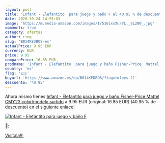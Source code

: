 ```yaml
---
layout: post
title: 'Infant - Elefantito  para juego y baño F al 40.95 % de descuento'
date: 2020-10-24 14:55:03
image: 'https://m.media-amazon.com/images/I/510ixxXurYL._SL200_.jpg'
comments: true
category: ofertas
author: ring
slug: 'B014KEDBOS-es'
actualPrice: 9.95 EUR
currency: EUR
price: 9.95
comparePrice: 16.85 EUR
prodname: 'Infant - Elefantito  para juego y baño Fisher-Price  Mattel CMY23    color/modelo surtido'
country: 'es'
flag: '🇪🇸'
buyurl: 'https://www.amazon.es/dp/B014KEDBOS/?tag=tolees-21'
descuento: '40.95'
---
```


Ahora mismo tienes [Infant - Elefantito  para juego y baño Fisher-Price  Mattel CMY23    color/modelo surtido](https://www.amazon.es/dp/B014KEDBOS/?tag=tolees-21) a 9.95 EUR (original: 16.85 EUR) (40.95 %  de descuento) en el siguiente enlace!

[![Infant - Elefantito  para juego y baño F](https://m.media-amazon.com/images/I/510ixxXurYL._SL200_.jpg)](https://www.amazon.es/dp/B014KEDBOS/?tag=tolees-21)

🔎:


[Visítala!!!](https://www.amazon.es/dp/B014KEDBOS/?tag=tolees-21)
